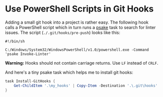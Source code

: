 # Use PowerShell Scripts in Git Hooks

Adding a small git hook into a project is rather easy. The following hook calls
a PowerShell script which in turn runs a [psake](https://github.com/psake/psake)
task to search for linter issues. The script (`./.git/hooks/pre-push`) looks
like this:

``` shell
#!/bin/sh

C:/Windows/System32/WindowsPowerShell/v1.0/powershell.exe -Command 'psake Invoke-Linter'
```

**Warning:** Hooks should not contain carriage returns. Use `LF` instead of
`CRLF`.

And here's a tiny psake task which helps me to install git hooks:

``` powershell
task Install-GitHooks {
    Get-ChildItem '.\my_hooks' | Copy-Item -Destination '.\.git\hooks' -Force
}
```
